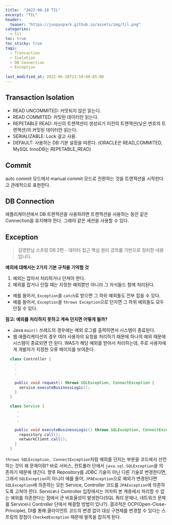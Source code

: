 ```yaml
---
title:  "2022-06-28 TIL"
excerpt: "TIL"
header:
  teaser: "https://junpyopark.github.io/assets/img/til.png"
categories:
  - til
toc: true
toc_sticky: true
tags:
  - Transaction
  - Isolation
  - DB Connection
  - Exception
    
last_modified_at: 2022-06-28T23:59:00-05:00
---
```


## Transaction Isolation

* READ UNCOMMITED: 커밋되지 않은 읽는다.
* READ COMMITED: 커밋된 데이터만 읽는다.
* REPETABLE READ: 자신의 트랜잭션이 생성되기 이전의 트랜잭션(낮은 번호의 트랜잭션)의 커밋된 데이터만 읽는다.
* SERIALIZABLE: Lock 걸고 사용.
* DEFAULT: 사용하는 DB 기본 설정을 따른다. (ORACLE은 READ_COMMITED, MySQL InnoDB는 REPETABLE_READ)

## Commit

auto commit 모드에서 manual commit 모드로 전환하는 것을 트랜잭션을 시작한다고 관례적으로 표현한다.

## DB Connection

애플리케이션에서 DB 트랜잭션을 사용하려면 트랜잭션을 사용하는 동안 같은 Connection을 유지해야 한다. 그래야 같은 세션을 사용할 수 있다.

## Exception

> 김영한님 스프링 DB 2편 - 데이터 접근 핵심 원리 강의를 기반으로 정리한 내용입니다.

**예외에 대해서는 2가지 기본 규칙을 기억할 것**
1. 예외는 잡아서 처리하거나 던져야 한다.
2. 예외를 잡거나 던질 때는 지정한 예외뿐만 아니라 그 자식들드 함께 처리된다.
  * 예를 들어서, `Exception`을 `catch`로 받으면 그 하위 예외들도 전부 잡을 수 있다.
  * 예를 들어서, `Exception`을 `throws Exception`으로 던지면 그 하위 예외들도 모두 던질 수 있다.

**참고: 예외를 처리하지 못하고 계속 던지면 어떻게 될까?**
* Java `main()` 쓰레드의 경우에는 예외 로그를 출력하면서 시스템이 종료된다.
* 웹 애플리케이션의 경우 여러 사용자의 요청을 처리하기 때문에 하나의 예외 때문에 시스템이 종료되면 안 된다. WAS가 해당 예외를 받아서 처리하는데, 주로 사용자에게 개발자가 지정한 오류 페이지를 보여준다.

```java
  class Controller {
    .
    .
    .

    public void request() throws SQLException, ConnectException {
      service.executeBusinessLogic();
    }
  }

  class Service {
     .
     .
     .

    public void executeBusinessLogic() throws SQLException, ConnectException {
      repository.call();
      networkClient.call();
    }
  }
```

`throws SQLException, ConnectException`처럼 예외를 던지는 부분을 코드에서 선언하는 것이 왜 문제이띾? 바로 서비스, 컨트롤러 단에서 `java.sql.SQLException`을 의존하기 때문에 생긴다. 향후 Repository를 JDBC 기술이 아닌 다른 기술로 변경한다면, 그래서 `SQLException`이 아니라 예를 들어, `JPAException`으로 예외가 변경된다면 `SQLException`에 의존하는 모든 Service, Controller 코드를 `JPAException`에 의존하도록 고쳐야 한다. Service나 Controller 입장에서는 어차피 본 계층에서 처리할 수 없는 예외를 의존한다는 점에서 큰 비효율성이 발생한다(SQL 쿼리 문제나, 네트워크 문제를 Service나 Controller 단에서 해결할 방법이 있나?). 결과적은 OCP(Open-Close-Principle), DI를 통해 클라이언트 코드의 변경 없이 대상 구현체를 변경할 수 있다는 스프링의 장점이 `CheckedException` 때문에 발목을 잡히게 된다.

